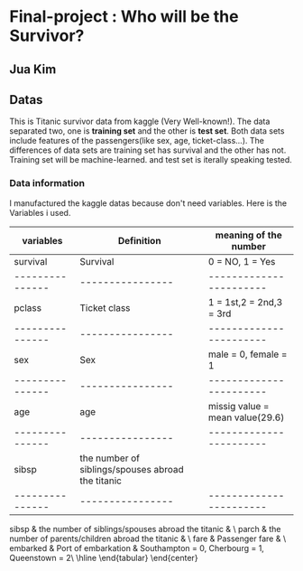 # Final-project : Who will be the Survivor? 
## Jua Kim

## Datas
This is Titanic survivor data from kaggle (Very Well-known!).
The data separated two, one is __training set__ and the other is __test set__.
Both data sets include features of the passengers(like sex, age, ticket-class...).
The differences of data sets are training set has survival and the other has not. 
Training set will be machine-learned.
and test set is iterally speaking tested.

### Data information
I manufactured the kaggle datas because don't need variables.
Here is the Variables i used.

| __variables__ | __Definition__ | meaning of the number |
|---------------|----------------|-----------------------|
| survival      | Survival       | 0 = NO, 1 = Yes       |
|---------------|----------------|-----------------------|
| pclass        | Ticket class   |1 = 1st,2 = 2nd,3 = 3rd|
|---------------|----------------|-----------------------|
| sex           |     Sex        |  male = 0, female = 1 |
|---------------|----------------|-----------------------|
| age           |  age           |missig value = mean value(29.6)|
|---------------|----------------|-----------------------|
| sibsp         | the number of siblings/spouses abroad the titanic||
|---------------|----------------|-----------------------|



 sibsp & the number of siblings/spouses abroad the titanic & \\
 parch & the number of parents/children abroad the titanic & \\
 fare & Passenger fare & \\
 embarked & Port of embarkation & Southampton = 0, Cherbourg = 1, Queenstown = 2\\
 \hline
\end{tabular}
\end{center}
